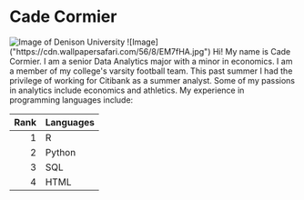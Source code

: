 # Cade Cormier
<picture>
 <source media="(prefers-color-scheme: dark)" srcset="https://cdn.wallpapersafari.com/56/8/EM7fHA.jpg">
 <source media="(prefers-color-scheme: light)" srcset="https://cdn.wallpapersafari.com/56/8/EM7fHA.jpg">
 <img alt="Image of Denison University" src="YOUR-DEFAULT-IMAGE">
</picture>
![Image]("https://cdn.wallpapersafari.com/56/8/EM7fHA.jpg")
Hi! My name is Cade Cormier. I am a senior Data Analytics major with a minor in economics. I am a member of my college's varsity football team. This past summer I had the privilege of working for Citibank as a summer analyst. Some of my passions in analytics include economics and athletics. My experience in programming languages include:

| Rank | Languages |
|-----:|-----------|
|     1| R         |
|     2| Python    |
|     3| SQL       |
|     4| HTML      |

